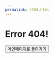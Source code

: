 ```yaml
---
permalink: /404.html
---
```


<html>
<head>
    <meta charset="utf-8">
    <meta http-equiv="X-UA-Compatible" content="IE=edge">
    <meta name="viewport" content="width=device-width, initial-scale=1.0">
    <title>Error 404</title>
</head>
<body>
<h1>
    Error 404!
</h1>
 
<button onclick="main()">메인페이지로 돌아가기</button>

</body>

<script>
    function main() {
        location.href = "http://daechist.kro.kr"
    }
</script>
</html>